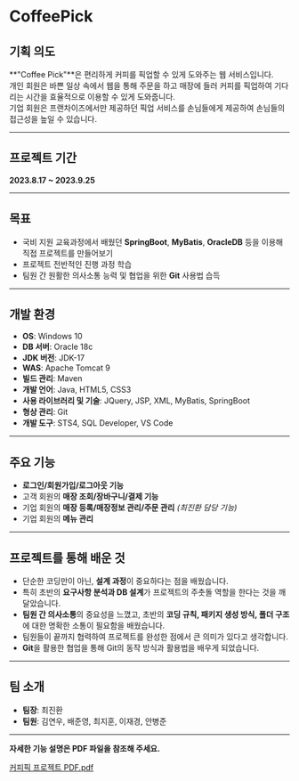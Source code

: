 # CoffeePick

## 기획 의도
**"Coffee Pick"**은 편리하게 커피를 픽업할 수 있게 도와주는 웹 서비스입니다.  
개인 회원은 바쁜 일상 속에서 웹을 통해 주문을 하고 매장에 들러 커피를 픽업하여 기다리는 시간을 효율적으로 이용할 수 있게 도와줍니다.  
기업 회원은 프랜차이즈에서만 제공하던 픽업 서비스를 손님들에게 제공하여 손님들의 접근성을 높일 수 있습니다.

---

## 프로젝트 기간
**2023.8.17 ~ 2023.9.25**

---

## 목표
- 국비 지원 교육과정에서 배웠던 **SpringBoot**, **MyBatis**, **OracleDB** 등을 이용해 직접 프로젝트를 만들어보기
- 프로젝트 전반적인 진행 과정 학습
- 팀원 간 원활한 의사소통 능력 및 협업을 위한 **Git** 사용법 습득

---

## 개발 환경
- **OS**: Windows 10
- **DB 서버**: Oracle 18c
- **JDK 버전**: JDK-17
- **WAS**: Apache Tomcat 9
- **빌드 관리**: Maven
- **개발 언어**: Java, HTML5, CSS3
- **사용 라이브러리 및 기술**: JQuery, JSP, XML, MyBatis, SpringBoot
- **형상 관리**: Git
- **개발 도구**: STS4, SQL Developer, VS Code

---

## 주요 기능
- **로그인/회원가입/로그아웃 기능**
- 고객 회원의 **매장 조회/장바구니/결제 기능**
- 기업 회원의 **매장 등록/매장정보 관리/주문 관리** *(최진환 담당 기능)*
- 기업 회원의 **메뉴 관리**

---

## 프로젝트를 통해 배운 것
- 단순한 코딩만이 아닌, **설계 과정**이 중요하다는 점을 배웠습니다.
- 특히 초반의 **요구사항 분석과 DB 설계**가 프로젝트의 주춧돌 역할을 한다는 것을 깨달았습니다.
- **팀원 간 의사소통**의 중요성을 느꼈고, 초반의 **코딩 규칙, 패키지 생성 방식, 폴더 구조**에 대한 명확한 소통이 필요함을 배웠습니다.
- 팀원들이 끝까지 협력하여 프로젝트를 완성한 점에서 큰 의미가 있다고 생각합니다.
- **Git**을 활용한 협업을 통해 Git의 동작 방식과 활용법을 배우게 되었습니다.

---

## 팀 소개
- **팀장**: 최진환
- **팀원**: 김연우, 배준영, 최지훈, 이재경, 안병준

---

**자세한 기능 설명은 PDF 파일을 참조해 주세요.**


[커피픽 프로젝트 PDF.pdf](https://github.com/user-attachments/files/17354681/PDF.pdf)
